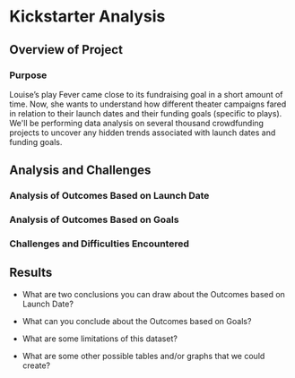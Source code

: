 # Kickstarter Analysis

## Overview of Project

### Purpose
Louise’s play Fever came close to its fundraising goal in a short amount of time. Now, she wants to understand how different theater campaigns fared in relation to their launch dates and their funding goals (specific to plays). We'll be performing data analysis on several thousand crowdfunding projects to uncover any hidden trends associated with launch dates and funding goals. 

## Analysis and Challenges

### Analysis of Outcomes Based on Launch Date

### Analysis of Outcomes Based on Goals

### Challenges and Difficulties Encountered

## Results

- What are two conclusions you can draw about the Outcomes based on Launch Date?

- What can you conclude about the Outcomes based on Goals?

- What are some limitations of this dataset?

- What are some other possible tables and/or graphs that we could create?
